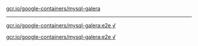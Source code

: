 [gcr.io/google-containers/mysql-galera](https://hub.docker.com/r/anjia0532/google-containers.mysql-galera/tags/) 

----
[gcr.io/google-containers/mysql-galera:e2e √](https://hub.docker.com/r/anjia0532/google-containers.mysql-galera/tags/)

[gcr.io/google-containers/mysql-galera:e2e √](https://hub.docker.com/r/anjia0532/google-containers.mysql-galera/tags/)

